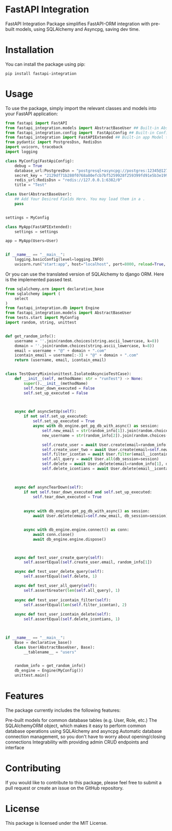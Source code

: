 # FastAPI Integration
FastAPI Integration Package simplifies FastAPI-ORM integration with pre-built models, using SQLAlchemy and Asyncpg, saving dev time.

# Installation
You can install the package using pip:
```
pip install fastapi-integration
```

# Usage
To use the package, simply import the relevant classes and models into your FastAPI application:

```python
from fastapi import FastAPI
from fastapi_integration.models import AbstractBaseUser ## Built-in AbstractBaseUser  Model
from fastapi_integration.config import  FastApiConfig ## Built-in Config Model
from fastapi_integration import FastAPIExtended ## Built-in app Model that has all functionality supported
from pydantic import PostgresDsn, RedisDsn
import uvicorn, traceback
import logging

class MyConfig(FastApiConfig):
    debug = True
    database_url:PostgresDsn = "postgresql+asyncpg://postgres:12345@127.0.0.1:5432/test"   # Postgres Database URL
    secret_key = "2129df71b280f0768a80efcb7bf5259928f259399fd91e5b3e19991ce8806gp2"        # A Random Secret Key
    redis_url:RedisDsn = "redis://127.0.0.1:6382/0"                                        # Redis Database URL
    title = "Test"                                                                         # Website Title

class User(AbstractBaseUser):
    ## Add Your Desired Fields Here. You may load them in a .
    pass


settings = MyConfig

class MyApp(FastAPIExtended):
    settings = settings

app = MyApp(Users=User)


if __name__ == "__main__":
    logging.basicConfig(level=logging.INFO)
    uvicorn.run("start:app", host="localhost", port=8000, reload=True, workers=1)
```



Or you can use the translated version of SQLAlchemy to django ORM. Here is the implemented passed test.

```python
from sqlalchemy.orm import declarative_base
from sqlalchemy import (
    select
)
from fastapi_integration.db import Engine
from fastapi_integration.models import AbstractBaseUser
from tests.start import MyConfig
import random, string, unittest


def get_random_info():
    username = ''.join(random.choices(string.ascii_lowercase, k=8))    
    domain = ''.join(random.choices(string.ascii_lowercase, k=8))    
    email = username + "@" + domain + ".com"
    icontain_email = username[:-3] + "@" + domain + ".com"
    return (username, email, icontain_email)


class TestQueryMixin(unittest.IsolatedAsyncioTestCase):
    def __init__(self, methodName: str = "runTest") -> None:
        super().__init__(methodName)
        self.tear_down_executed = False
        self.set_up_executed = False


        
    async def asyncSetUp(self):
        if not self.set_up_executed:
            self.set_up_executed = True
            async with db_engine.get_pg_db_with_async() as session:
                self.new_email = str(random_info[1]).join(random.choices(string.ascii_lowercase, k=2))
                new_username = str(random_info[2]).join(random.choices(string.ascii_lowercase, k=2))

                self.create_user = await User.create(email=random_info[1], username=random_info[0], password="testpassword", db_session=session)
                self.create_user_two = await User.create(email=self.new_email, username=new_username, password="testpassword", db_session=session)
                self.filter_icontan = await User.filter(email__icontains=random_info[2][:2], db_session=session)
                self.all_query = await User.all(db_session=session)
                self.delete = await User.delete(email=random_info[1], db_session=session)
                self.delete_icontians = await User.delete(email__icontains=random_info[2][:2], db_session=session)
            


    async def asyncTearDown(self):             
        if not self.tear_down_executed and self.set_up_executed:
            self.tear_down_executed = True  
        
        
        async with db_engine.get_pg_db_with_async() as session:  
            await User.delete(email=self.new_email, db_session=session)


        async with db_engine.engine.connect() as conn:
            await conn.close()
            await db_engine.engine.dispose()



    async def test_user_create_query(self):
        self.assertEqual(self.create_user.email, random_info[1])

    async def test_user_delete_query(self):
        self.assertEqual(self.delete, 1)

    async def test_user_all_query(self):
        self.assertGreater(len(self.all_query), 1)
    
    async def test_user_icontain_filter(self):
        self.assertEqual(len(self.filter_icontan), 2)
    
    async def test_user_icontain_delete(self):
        self.assertEqual(self.delete_icontians, 1)
    


if __name__ == "__main__":
    Base = declarative_base()
    class User(AbstractBaseUser, Base):
        __tablename__ = "users"


    random_info = get_random_info()
    db_engine = Engine(MyConfig())
    unittest.main()
```

# Features
The package currently includes the following features:

Pre-built models for common database tables (e.g. User, Role, etc.)
The SQLAlchemyORM object, which makes it easy to perform common database operations using SQLAlchemy and asyncpg
Automatic database connection management, so you don't have to worry about opening/closing connections
Integrability with providing admin CRUD endpoints and interface


# Contributing
If you would like to contribute to this package, please feel free to submit a pull request or create an issue on the GitHub repository.

# License
This package is licensed under the MIT License.
